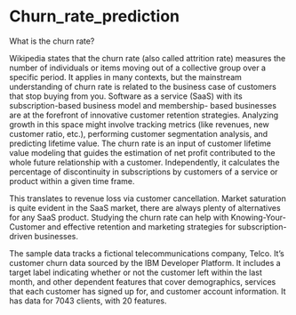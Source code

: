 # Churn_rate_prediction
What is the churn rate?


Wikipedia states that the churn rate (also called attrition rate) measures the number of individuals or items moving out of a collective group over a specific period. It applies in many contexts, but the mainstream understanding of churn rate is related to the business case of customers that stop buying from you.
Software as a service (SaaS) with its subscription-based business model and membership- based businesses are at the forefront of innovative customer retention strategies. Analyzing growth in this space might involve tracking metrics (like revenues, new customer ratio, etc.), performing customer segmentation analysis, and predicting lifetime value. The churn rate is an input of customer lifetime value modeling that guides the estimation of net profit contributed to the whole future relationship with a customer. Independently, it calculates the percentage of discontinuity in subscriptions by customers of a service or product within a given time frame.<br>

This translates to revenue loss via customer cancellation. Market saturation is quite evident in the SaaS market, there are always plenty of alternatives for any SaaS product. Studying the churn rate can help with Knowing-Your-Customer and effective retention and marketing strategies for subscription-driven businesses.
<br>


The sample data tracks a fictional telecommunications company, Telco. It’s customer churn data sourced by the IBM Developer Platform.
It includes a target label indicating whether or not the customer left within the last month, and other dependent features that cover demographics, services that each customer has signed up for, and customer account information. It has data for 7043 clients, with 20 features.
